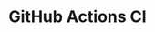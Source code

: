 # GitHub Actions CI























































































































































































































































































































































































































































































































































































































































































































































































































































































































































































































































































































































































































































































































































































































































































































































































































































































































































































































































































































































































































































































































































































































































































































































































































































































































